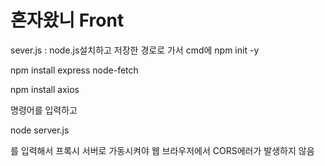 # 혼자왔니 Front

sever.js : node.js설치하고 저장한 경로로 가서 cmd에 
npm init -y

npm install express node-fetch

npm install axios

명령어를 입력하고

node server.js

를 입력해서 프록시 서버로 가동시켜야 웹 브라우저에서 CORS에러가 발생하지 않음
